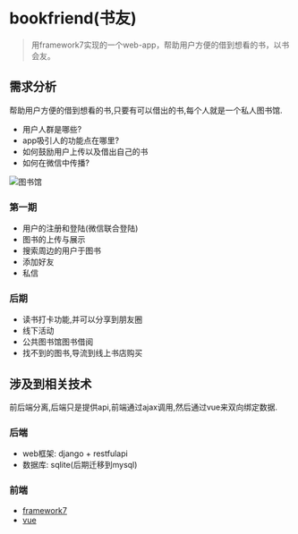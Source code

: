# bookfriend(书友)

> 用framework7实现的一个web-app，帮助用户方便的借到想看的书，以书会友。

## 需求分析

帮助用户方便的借到想看的书,只要有可以借出的书,每个人就是一个私人图书馆.

* 用户人群是哪些?
* app吸引人的功能点在哪里?
* 如何鼓励用户上传以及借出自己的书
* 如何在微信中传播?

![图书馆](https://raw.githubusercontent.com/sniperyen/bookfriend/master/analysis/%E5%9B%BE%E4%B9%A6%E9%A6%86.jpg)

### 第一期

* 用户的注册和登陆(微信联合登陆)
* 图书的上传与展示
* 搜索周边的用户于图书
* 添加好友
* 私信

### 后期

* 读书打卡功能,并可以分享到朋友圈
* 线下活动
* 公共图书馆图书借阅
* 找不到的图书,导流到线上书店购买

## 涉及到相关技术

前后端分离,后端只是提供api,前端通过ajax调用,然后通过vue来双向绑定数据.

### 后端
* web框架: django + restfulapi
* 数据库: sqlite(后期迁移到mysql)

### 前端
* [framework7](http://framework7.cn/)
* [vue](http://cn.vuejs.org/)
